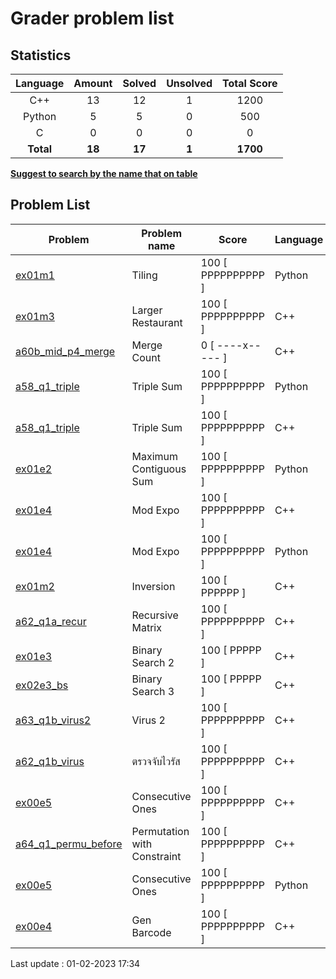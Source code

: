 # Grader problem list
## Statistics

| Language | Amount | Solved | Unsolved | Total Score
| :---: | :---: | :---: | :---: | :---: |
| C++ | 13 | 12 | 1 | 1200 |
| Python | 5 | 5 | 0 | 500 |
| C | 0 | 0 | 0 | 0 |
| **Total** | **18**|**17** | **1**| **1700** |

<u>**Suggest to search by the name that on table**</u>

## Problem List

| Problem | Problem name| Score | Language | Last modified |
|---------|-------------|-------|----------|---------------|
| [ex01m1](ex01m1.py) | Tiling | 100 [ PPPPPPPPPP ] | Python | 17:33:53 |
| [ex01m3](ex01m3.cpp) | Larger Restaurant | 100 [ PPPPPPPPPP ] | C++ | 15:28:48 |
| [a60b_mid_p4_merge](a60b_mid_p4_merge.cpp) | Merge Count | 0 [ ----x----- ] | C++ | 14:36:40 |
| [a58_q1_triple](a58_q1_triple.py) | Triple Sum | 100 [ PPPPPPPPPP ] | Python | 14:22:01 |
| [a58_q1_triple](a58_q1_triple.cpp) | Triple Sum | 100 [ PPPPPPPPPP ] | C++ | 14:22:01 |
| [ex01e2](ex01e2.py) | Maximum Contiguous Sum | 100 [ PPPPPPPPPP ] | Python | 30/01/23 14:36:06 |
| [ex01e4](ex01e4.cpp) | Mod Expo | 100 [ PPPPPPPPPP ] | C++ | 30/01/23 14:22:33 |
| [ex01e4](ex01e4.py) | Mod Expo | 100 [ PPPPPPPPPP ] | Python | 30/01/23 14:22:33 |
| [ex01m2](ex01m2.cpp) | Inversion | 100 [ PPPPPP ] | C++ | 30/01/23 13:46:25 |
| [a62_q1a_recur](a62_q1a_recur.cpp) | Recursive Matrix | 100 [ PPPPPPPPPP ] | C++ | 30/01/23 13:40:37 |
| [ex01e3](ex01e3.cpp) | Binary Search 2 | 100 [ PPPPP ] | C++ | 30/01/23 12:58:19 |
| [ex02e3_bs](ex02e3_bs.cpp) | Binary Search 3 | 100 [ PPPPP ] | C++ | 26/01/23 16:38:08 |
| [a63_q1b_virus2](a63_q1b_virus2.cpp) | Virus 2 | 100 [ PPPPPPPPPP ] | C++ | 26/01/23 09:59:50 |
| [a62_q1b_virus](a62_q1b_virus.cpp) | ตรวจจับไวรัส | 100 [ PPPPPPPPPP ] | C++ | 19/01/23 16:41:19 |
| [ex00e5](ex00e5.cpp) | Consecutive Ones | 100 [ PPPPPPPPPP ] | C++ | 19/01/23 10:06:06 |
| [a64_q1_permu_before](a64_q1_permu_before.cpp) | Permutation with Constraint | 100 [ PPPPPPPPPP ] | C++ | 19/01/23 11:39:20 |
| [ex00e5](ex00e5.py) | Consecutive Ones | 100 [ PPPPPPPPPP ] | Python | 19/01/23 10:06:06 |
| [ex00e4](ex00e4.cpp) | Gen Barcode | 100 [ PPPPPPPPPP ] | C++ | 19/01/23 09:55:48 |

Last update : 01-02-2023 17:34
